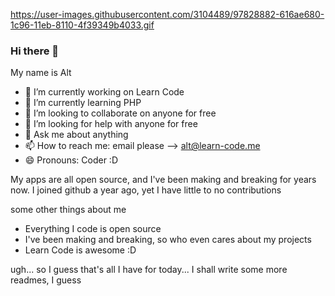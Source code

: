 https://user-images.githubusercontent.com/3104489/97828882-616ae680-1c96-11eb-8110-4f39349b4033.gif

### Hi there 👋

My name is Alt

- 🔭 I’m currently working on Learn Code
- 🌱 I’m currently learning PHP
- 👯 I’m looking to collaborate on anyone for free
- 🤔 I’m looking for help with anyone for free
- 💬 Ask me about anything
- 📫 How to reach me: email please --> alt@learn-code.me
- 😄 Pronouns: Coder :D

My apps are all open source, and I've been making and breaking for years now. I joined github a year ago, yet I have little to no contributions

some other things about me

* Everything I code is open source
* I've been making and breaking, so who even cares about my projects
* Learn Code is awesome :D

ugh... so I guess that's all I have for today... I shall write some more readmes, I guess
